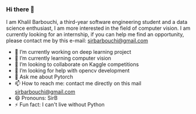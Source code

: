 ### Hi there 👋

<!--
**sirBarbouchi/sirBarbouchi** is a ✨ _special_ ✨ repository because its `README.md` (this file) appears on your GitHub profile.
-->

I am Khalil Barbouchi, a third-year software engineering student and a data science enthusiast, I am more interested in the field of computer vision. I am currently looking for an internship, if you can help me find an opportunity, please contact me by this e-mail: sirbarbouchi@gmail.com


* 🔭 I’m currently working on deep learning project
* 🌱 I’m currently learning computer vision
* 👯 I’m looking to collaborate on Kaggle competitions
* 🤔 I’m looking for help with opencv development
* 💬 Ask me about Pytorch
* 📫 How to reach me: contact me directly on this mail sirbarbouchi@gmail.com
* 😄 Pronouns: SirB
* ⚡ Fun fact: I can't live without Python

